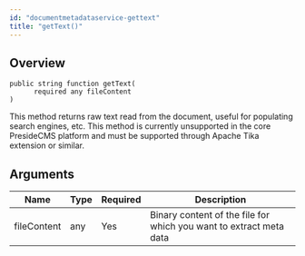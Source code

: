```yaml
---
id: "documentmetadataservice-gettext"
title: "getText()"
---
```



## Overview




```luceescript
public string function getText(
      required any fileContent
)
```

This method returns raw text read from the document, useful for populating search engines, etc.
This method is currently unsupported in the core PresideCMS platform and must be supported
through Apache Tika extension or similar.

## Arguments


<div class="table-responsive"><table class="table"><thead><tr><th>Name</th><th>Type</th><th>Required</th><th>Description</th></tr></thead><tbody><tr><td>fileContent</td><td>any</td><td>Yes</td><td>Binary content of the file for which you want to extract meta data</td></tr></tbody></table></div>